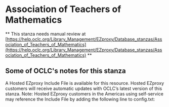 # Association of Teachers of Mathematics
** This stanza needs manual review at [https://help.oclc.org/Library_Management/EZproxy/Database_stanzas/Association_of_Teachers_of_Mathematics](https://help.oclc.org/Library_Management/EZproxy/Database_stanzas/Association_of_Teachers_of_Mathematics) **

## Some of OCLC's notes for this stanza

A Hosted EZproxy Include File is available for this resource. Hosted EZproxy customers will receive automatic updates with OCLC&rsquo;s latest version of this stanza. Note: Hosted EZproxy customers in the Americas using self-service may reference the Include File by adding the following line to config.txt:

&nbsp;

&nbsp;
